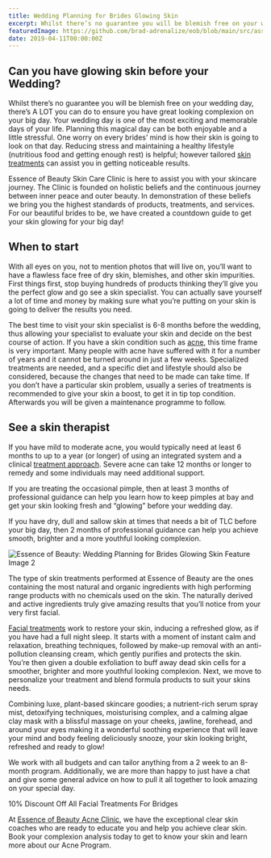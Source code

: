 ```yaml
---
title: Wedding Planning for Brides Glowing Skin
excerpt: Whilst there’s no guarantee you will be blemish free on your wedding day, there’s A LOT you can do to ensure you have great looking complexion on your big day. 
featuredImage: https://github.com/brad-adrenalize/eob/blob/main/src/assets/images/wedding-planning-blog.jpg?raw=true
date: 2019-04-11T00:00:00Z
---
```


## Can you have glowing skin before your Wedding?

Whilst there’s no guarantee you will be blemish free on your wedding day, there’s A LOT you can do to ensure you have great looking complexion on your big day. Your wedding day is one of the most exciting and memorable days of your life. Planning this magical day can be both enjoyable and a little stressful. One worry on every brides’ mind is how their skin is going to look on that day. Reducing stress and maintaining a healthy lifestyle (nutritious food and getting enough rest) is helpful; however tailored [skin treatments](https://www.essenceofbeauty.ca/treatments/ "Skin Treatments") can assist you in getting noticeable results.

Essence of Beauty Skin Care Clinic is here to assist you with your skincare journey. The Clinic is founded on holistic beliefs and the continuous journey between inner peace and outer beauty. In demonstration of these beliefs we bring you the highest standards of products, treatments, and services. For our beautiful brides to be, we have created a countdown guide to get your skin glowing for your big day!

## When to start

With all eyes on you, not to mention photos that will live on, you’ll want to have a flawless face free of dry skin, blemishes, and other skin impurities. First things first, stop buying hundreds of products thinking they’ll give you the perfect glow and go see a skin specialist. You can actually save yourself a lot of time and money by making sure what you’re putting on your skin is going to deliver the results you need.

The best time to visit your skin specialist is 6-8 months before the wedding, thus allowing your specialist to evaluate your skin and decide on the best course of action. If you have a skin condition such as [acne](https://www.essenceofbeauty.ca/holistic-acne-program/ "Holistic Acne Program"), this time frame is very important. Many people with acne have suffered with it for a number of years and it cannot be turned around in just a few weeks. Specialized treatments are needed, and a specific diet and lifestyle should also be considered, because the changes that need to be made can take time. If you don’t have a particular skin problem, usually a series of treatments is recommended to give your skin a boost, to get it in tip top condition. Afterwards you will be given a maintenance programme to follow.

## See a skin therapist

If you have mild to moderate acne, you would typically need at least 6 months to up to a year (or longer) of using an integrated system and a clinical [treatment approach](https://www.essenceofbeauty.ca/acne-treatment/ "Acne Treatments"). Severe acne can take 12 months or longer to remedy and some individuals may need additional support.

If you are treating the occasional pimple, then at least 3 months of professional guidance can help you learn how to keep pimples at bay and get your skin looking fresh and “glowing” before your wedding day.

If you have dry, dull and sallow skin at times that needs a bit of TLC before your big day, then 2 months of professional guidance can help you achieve smooth, brighter and a more youthful looking complexion.

![Essence of Beauty: Wedding Planning for Brides Glowing Skin Feature Image 2](https://github.com/brad-adrenalize/eob/blob/main/src/assets/images/wedding-planning-blog-2.jpg?raw=true)


The type of skin treatments performed at Essence of Beauty are the ones containing the most natural and organic ingredients with high performing range products with no chemicals used on the skin. The naturally derived and active ingredients truly give amazing results that you’ll notice from your very first facial.

[Facial treatments](https://www.essenceofbeauty.ca/treatments/ "Facial treatments") work to restore your skin, inducing a refreshed glow, as if you have had a full night sleep. It starts with a moment of instant calm and relaxation, breathing techniques, followed by make-up removal with an anti-pollution cleansing cream, which gently purifies and protects the skin. You’re then given a double exfoliation to buff away dead skin cells for a smoother, brighter and more youthful looking complexion. Next, we move to personalize your treatment and blend formula products to suit your skins needs.

Combining luxe, plant-based skincare goodies; a nutrient-rich serum spray mist, detoxifying techniques, moisturising complex, and a calming algae clay mask with a blissful massage on your cheeks, jawline, forehead, and around your eyes making it a wonderful soothing experience that will leave your mind and body feeling deliciously snooze, your skin looking bright, refreshed and ready to glow!

We work with all budgets and can tailor anything from a 2 week to an 8-month program. Additionally, we are more than happy to just have a chat and give some general advice on how to pull it all together to look amazing on your special day.

10% Discount Off All Facial Treatments For Bridges

At [Essence of Beauty Acne Clinic](https://www.essenceofbeauty.ca/holistic-acne-program/ "Holistic Acne Clinic"), we have the exceptional clear skin coaches who are ready to educate you and help you achieve clear skin. Book your complexion analysis today to get to know your skin and learn more about our Acne Program.